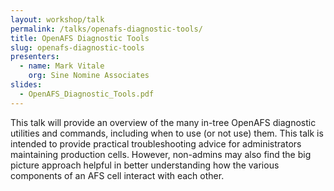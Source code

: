 ```yaml
---
layout: workshop/talk
permalink: /talks/openafs-diagnostic-tools/
title: OpenAFS Diagnostic Tools
slug: openafs-diagnostic-tools
presenters:
  - name: Mark Vitale
    org: Sine Nomine Associates
slides:
  - OpenAFS_Diagnostic_Tools.pdf
---
```


This talk will provide an overview of the many in-tree OpenAFS diagnostic
utilities and commands, including when to use (or not use) them.  This talk is
intended to provide practical troubleshooting advice for administrators
maintaining production cells.  However, non-admins may also find the big picture
approach helpful in better understanding how the various components of an AFS
cell interact with each other.
